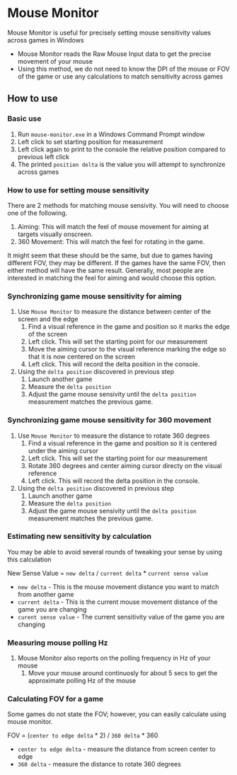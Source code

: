 # Mouse Monitor
Mouse Monitor is useful for precisely setting mouse sensitivity values across games in Windows

- Mouse Monitor reads the Raw Mouse Input data to get the precise movement of your mouse
- Using this method, we do not need to know the DPI of the mouse or FOV of the game or use any calculations to match sensitivity across games

## How to use
### Basic use
1. Run `mouse-monitor.exe` in a Windows Command Prompt window
1. Left click to set starting position for measurement
1. Left click again to print to the console the relative position compared to previous left click
1. The printed `position delta` is the value you will attempt to synchronize across games

### How to use for setting mouse sensitivity
There are 2 methods for matching mouse sensivity.  You will need to choose one of the following.
1. Aiming:  This will match the feel of mouse movement for aiming at targets visually onscreen.
2. 360 Movement:  This will match the feel for rotating in the game.

It might seem that these should be the same, but due to games having different FOV, they may be different.
If the games have the same FOV, then either method will have the same result.  Generally, most people are interested in matching the feel for aiming and would choose this option.

### Synchronizing game mouse sensitivity for aiming
1. Use `Mouse Monitor` to measure the distance between center of the screen and the edge
    1. Find a visual reference in the game and position so it marks the edge of the screen
    1. Left click.  This will set the starting point for our measurement
    1. Move the aiming cursor to the visual reference marking the edge so that it is now centered on the screen
    1. Left click.  This will record the delta position in the console.
1. Using the `delta position` discovered in previous step
    1. Launch another game
    1. Measure the `delta position`
    1. Adjust the game mouse sensivity until the `delta position` measurement matches the previous game.

### Synchronizing game mouse sensitivity for 360 movement
1. Use `Mouse Monitor` to measure the distance to rotate 360 degrees
    1. Find a visual reference in the game and position so it is centered under the aiming cursor
    1. Left click.  This will set the starting point for our measurement
    1. Rotate 360 degrees and center aiming cursor directy on the visual reference
    1. Left click.  This will record the delta position in the console.
1. Using the `delta position` discovered in previous step
    1. Launch another game
    1. Measure the `delta position`
    1. Adjust the game mouse sensivity until the `delta position` measurement matches the previous game.

### Estimating new sensitivity by calculation
You may be able to avoid several rounds of tweaking your sense by using this calculation

New Sense Value = `new delta` / `current delta` * `current sense value`

- `new delta` - This is the mouse movement distance you want to match from another game
- `current delta` - This is the current mouse movement distance of the game you are changing
- `curent sense value` - The current sensitivity value of the game you are changing

### Measuring mouse polling Hz
1. Mouse Monitor also reports on the polling frequency in Hz of your mouse
    1.  Move your mouse around continuosly for about 5 secs to get the approximate polling Hz of the mouse

### Calculating FOV for a game
Some games do not state the FOV; however, you can easily calculate using mouse monitor.

FOV = (`center to edge delta` * 2) / `360 delta` * 360

- `center to edge delta` - measure the distance from screen center to edge
- `360 delta` - measure the distance to rotate 360 degrees

